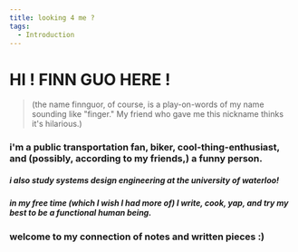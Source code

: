 ```yaml
---
title: looking 4 me ?
tags:
  - Introduction
---
```

# HI ! FINN GUO HERE !

> (the name finnguor, of course, is a play-on-words of my name sounding like "finger." My friend who gave me this nickname thinks it's hilarious.)
### i'm a public transportation fan, biker, cool-thing-enthusiast, and (possibly, according to my friends,) a funny person. 

##### i also study systems design engineering at the university of waterloo!

##### in my free time (which I wish I had more of) I write, cook, yap, and try my best to be a functional human being.
### welcome to my connection of notes and written pieces :) 

